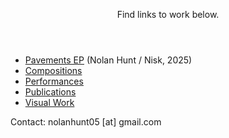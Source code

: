 <html lang="en">
<head>
  <meta charset="UTF-8">
  <meta name="nolan hunt" content="width=device-width, initial-scale=1.0">
  <link rel="stylesheet" href="styles.css">
</head>
<body>
  <header>
    <p>Find links to work below.</p>
  </header>
  <nav>
    <ul>
      <li><a href="https://nolanhunt.bandcamp.com/album/pavements-ep" target="_blank" rel="noopener noreferrer">Pavements EP</a> (Nolan Hunt / Nisk, 2025)</li>
      <li><a href="compositions.html">Compositions</a></li>
      <li><a href="performances.html">Performances</a></li>
      <li><a href="publications.html">Publications</a></li>
      <li><a href="visualwork.html">Visual Work</a></li>
    </ul>
  </nav>
  <footer>
    <p>Contact: nolanhunt05 [at] gmail.com</p>
  </footer>
</body>
</html>
